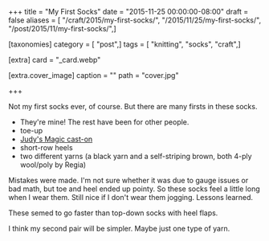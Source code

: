 +++
title = "My First Socks"
date = "2015-11-25 00:00:00-08:00"
draft = false
aliases = [ "/craft/2015/my-first-socks/", "/2015/11/25/my-first-socks/", "/post/2015/11/my-first-socks/",]

[taxonomies]
category = [ "post",]
tags = [ "knitting", "socks", "craft",]

[extra]
card = "_card.webp"

[extra.cover_image]
caption = ""
path = "cover.jpg"

+++

Not my first socks ever, of course. But there are many firsts in these socks.
<!--more-->

* They're mine! The rest have been for other people.
* toe-up
* [Judy's Magic cast-on][]
* short-row heels
* two different yarns (a black yarn and a self-striping brown, both 4-ply wool/poly by Regia)

Mistakes were made. I'm not sure whether it was due to gauge issues or bad
math, but toe and heel ended up pointy. So these socks feel a little long
when I wear them. Still nice if I don't wear them jogging. Lessons learned.

These semed to go faster than top-down socks with heel flaps.

I think my second pair will be simpler. Maybe just one type of yarn.

[Judy's Magic cast-on]: http://www.doctorwhoscarf.com/s12.html